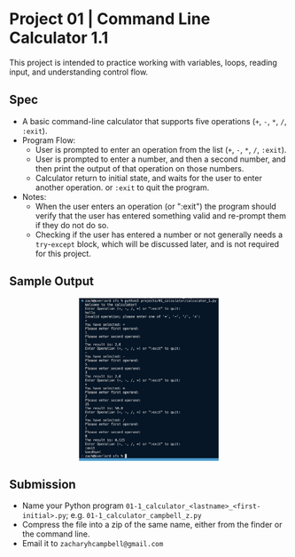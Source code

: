 # Project 01 | Command Line Calculator 1.1
This project is intended to practice working with variables, loops, reading input, and understanding control flow.
## Spec
- A basic command-line calculator that supports five operations (`+`, `-`, `*`, `/`, `:exit`). 
- Program Flow:
    - User is prompted to enter an operation from the list (`+`, `-`, `*`, `/`, `:exit`).
    - User is prompted to enter a number, and then a second number, and then print the output of that operation on those numbers. 
    - Calculator return to initial state, and waits for the user to enter another operation. or `:exit` to quit the program. 
- Notes:
    - When the user enters an operation (or ":exit") the program should verify that the user has entered something valid and re-prompt them if they do not do so.
    - Checking if the user has entered a number or not generally needs a `try`-`except` block, which will be discussed later, and is not required for this project.

## Sample Output
<img src="01_demo_calculator.png" style="max-width: 50%; margin: 0 auto; display: block">

## Submission
- Name your Python program `01-1_calculator_<lastname>_<first-initial>.py`; e.g. `01-1_calculator_campbell_z.py`
- Compress the file into a zip of the same name, either from the finder or the command line.
- Email it to `zacharyhcampbell@gmail.com`
